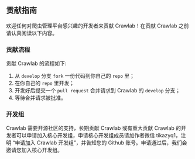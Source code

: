 ## 贡献指南

欢迎任何对爬虫管理平台感兴趣的开发者来贡献 Crawlab！在贡献 Crawlab 之前请认真阅读以下内容。

### 贡献流程

贡献 Crawlab 的流程如下:

1. 从 `develop` 分支 `fork` 一份代码到你自己的 `repo` 里；
2. 在你自己的 `repo` 里开发；
3. 开发好后提交一个 `pull request` 合并请求到 Crawlab 的 `develop` 分支；
4. 等待合并请求被批准。

### 开发组

Crawlab 需要开源社区的支持，长期贡献 Crawlab 或有重大贡献 Crawlab 的开发者可以申请加入核心开发组，申请核心开发组成员请加作者微信 tikazyq1，注明 “申请加入 Crawlab 开发组”，并告知您的 Github 账号。申请通过后，我们会邀请您加入核心开发组。

